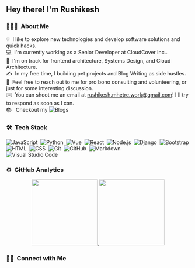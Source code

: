 

<h2>Hey there! I'm Rushikesh</h2>

<!-- ## 👋 &nbsp;Hey there! I'm Rushikesh -->

### 👨🏻‍💻 &nbsp;About Me

💡 &nbsp;I like to explore new technologies and develop software solutions and quick hacks.\
💻 &nbsp;I'm currently working as a Senior Developer at CloudCover Inc..\
🌱 &nbsp;I'm on track for frontend architecture, Systems Design, and Cloud Architecture.\
✍️ &nbsp;In my free time, I building pet projects and Blog Writing as side hustles.\
💬 &nbsp;Feel free to reach out to me for pro bono consulting and volunteering, or just for some interesting discussion.\
✉️ &nbsp;You can shoot me an email at rushikesh.mhetre.work@gmail.com! I'll try to respond as soon as I can.\
📚 &nbsp; Checkout my ![Blogs](https://rushikesh-blogs.medium.com/)&nbsp; 


### 🛠 &nbsp;Tech Stack

![JavaScript](https://img.shields.io/badge/-JavaScript-05122A?style=flat&logo=javascript)&nbsp;
![Python](https://img.shields.io/badge/-Python-05122A?style=flat&logo=python)&nbsp;
![Vue](https://img.shields.io/badge/-Vue-05122A?style=flat&logo=Vue)&nbsp;
![React](https://img.shields.io/badge/-React-05122A?style=flat&logo=react)&nbsp;
![Node.js](https://img.shields.io/badge/-Node.js-05122A?style=flat&logo=node.js)&nbsp;
![Django](https://img.shields.io/badge/-Django-05122A?style=flat&logo=django&logoColor=092E20)&nbsp;
![Bootstrap](https://img.shields.io/badge/-Bootstrap-05122A?style=flat&logo=bootstrap&logoColor=563D7C)\
![HTML](https://img.shields.io/badge/-HTML-05122A?style=flat&logo=HTML5)&nbsp;
![CSS](https://img.shields.io/badge/-CSS-05122A?style=flat&logo=CSS3&logoColor=1572B6)&nbsp;
![Git](https://img.shields.io/badge/-Git-05122A?style=flat&logo=git)&nbsp;
![GitHub](https://img.shields.io/badge/-GitHub-05122A?style=flat&logo=github)&nbsp;
![Markdown](https://img.shields.io/badge/-Markdown-05122A?style=flat&logo=markdown)\
![Visual Studio Code](https://img.shields.io/badge/-Visual%20Studio%20Code-05122A?style=flat&logo=visual-studio-code&logoColor=007ACC)&nbsp;

### ⚙️ &nbsp;GitHub Analytics

<p align="center">
<a href="https://github.com/Nomercy10">
  <img height="180em" src="https://github-readme-stats-eight-theta.vercel.app/api?username=Nomercy10&show_icons=true&theme=algolia&include_all_commits=true&count_private=true"/>
  <img height="180em" src="https://github-readme-stats-eight-theta.vercel.app/api/top-langs/?username=Nomercy10&layout=compact&langs_count=8&theme=algolia"/>
</a>
</p>

### 🤝🏻 &nbsp;Connect with Me
